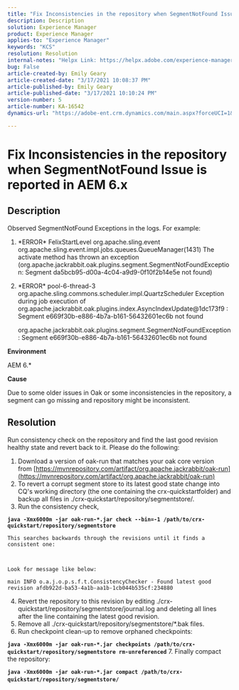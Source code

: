 ```yaml
---
title: "Fix Inconsistencies in the repository when SegmentNotFound Issue is reported in AEM 6.x"
description: Description
solution: Experience Manager
product: Experience Manager
applies-to: "Experience Manager"
keywords: "KCS"
resolution: Resolution
internal-notes: "Helpx Link: https://helpx.adobe.com/experience-manager/kb/fix-inconsistencies-in-the-repository-when-segmentnotfound-issue.html"
bug: False
article-created-by: Emily Geary
article-created-date: "3/17/2021 10:08:37 PM"
article-published-by: Emily Geary
article-published-date: "3/17/2021 10:10:24 PM"
version-number: 5
article-number: KA-16542
dynamics-url: "https://adobe-ent.crm.dynamics.com/main.aspx?forceUCI=1&pagetype=entityrecord&etn=knowledgearticle&id=ed7afd4d-6d87-eb11-a812-000d3a593216"

---
```

# Fix Inconsistencies in the repository when SegmentNotFound Issue is reported in AEM 6.x

## Description


Observed SegmentNotFound Exceptions in the logs. For example:

1. \*ERROR\* FelixStartLevel org.apache.sling.event org.apache.sling.event.impl.jobs.queues.QueueManager(1431) The activate method has thrown an exception (org.apache.jackrabbit.oak.plugins.segment.SegmentNotFoundException: Segment da5bcb95-d00a-4c04-a9d9-0f10f2b14e5e not found)
2. \*ERROR\* pool-6-thread-3 org.apache.sling.commons.scheduler.impl.QuartzScheduler Exception during job execution of org.apache.jackrabbit.oak.plugins.index.AsyncIndexUpdate@1dc173f9 : Segment e669f30b-e886-4b7a-b161-56432601ec6b not found

    org.apache.jackrabbit.oak.plugins.segment.SegmentNotFoundException: Segment e669f30b-e886-4b7a-b161-56432601ec6b not found


<b>Environment</b>

AEM 6.\*

<b>Cause</b>

Due to some older issues in Oak or some inconsistencies in the repository, a segment can go missing and repository might be inconsistent.


## Resolution


Run consistency check on the repository and find the last good revision healthy state and revert back to it. Please do the following:

1. Download a version of oak-run that matches your oak core version from [https://mvnrepository.com/artifact/org.apache.jackrabbit/oak-run](https://mvnrepository.com/artifact/org.apache.jackrabbit/oak-run)
2. To revert a corrupt segment store to its latest good state change into CQ's working directory (the one containing the crx-quickstartfolder) and backup all files in ./crx-quickstart/repository/segmentstore/.
3. Run the consistency check,

<b>`java -Xmx6000m -jar oak-run-*.jar check --bin=-1 /path/to/crx-quickstart/repository/segmentstore`</b>



    This searches backwards through the revisions until it finds a consistent one:



    Look for message like below:

    main INFO o.a.j.o.p.s.f.t.ConsistencyChecker - Found latest good revision afdb922d-ba53-4a1b-aa1b-1cb044b535cf:234880
4. Revert the repository to this revision by editing ./crx-quickstart/repository/segmentstore/journal.log and deleting all lines after the line containing the latest good revision.
5. Remove all ./crx-quickstart/repository/segmentstore/\*.bak files.
6. Run checkpoint clean-up to remove orphaned checkpoints:

<b>`java -Xmx6000m -jar oak-run-*.jar checkpoints /path/to/crx-quickstart/repository/segmentstore rm-unreferenced`</b>
7. Finally compact the repository:

<b>`java -Xmx6000m -jar oak-run-*.jar compact /path/to/crx-quickstart/repository/segmentstore/`</b>​​​​​​​

